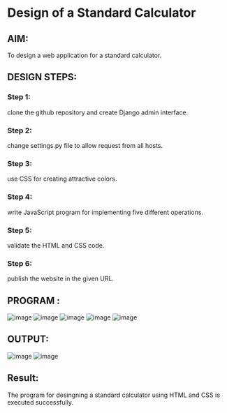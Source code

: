 # Design of a Standard Calculator

## AIM:

To design a web application for a standard calculator.

## DESIGN STEPS:
### Step 1:
clone the  github repository and  create Django admin interface.
### Step 2:
change settings.py file to allow request from all hosts.
### Step 3:
use CSS for creating attractive colors.
### Step 4:
write JavaScript program for implementing five different  operations.
### Step 5:
validate the HTML and CSS code.
### Step 6:
publish the website in the given URL.
## PROGRAM :
![image](https://github.com/swathisiva212/standard-calculator/assets/155249892/72964ce9-8522-413c-aa06-e8a7454255f8)
![image](https://github.com/swathisiva212/standard-calculator/assets/155249892/b6e061da-ea61-4f99-b1a4-2c1811b39592)
![image](https://github.com/swathisiva212/standard-calculator/assets/155249892/86c2b201-1d48-4439-bd88-09237c16bbfd)
![image](https://github.com/swathisiva212/standard-calculator/assets/155249892/e1782bb9-0e43-4281-a233-10a294764f07)
![image](https://github.com/swathisiva212/standard-calculator/assets/155249892/5b3de842-b2cc-411c-9ea3-dbf702ee25c9)
## OUTPUT:
![image](https://github.com/swathisiva212/standard-calculator/assets/155249892/4d9bc8d0-09f2-408a-a829-4d361a7e0efa)
![image](https://github.com/swathisiva212/standard-calculator/assets/155249892/a16ecdb7-a71b-47d4-9217-95e26822741e)

## Result:
 The program for desingning a standard calculator using HTML and CSS is executed successfully.

